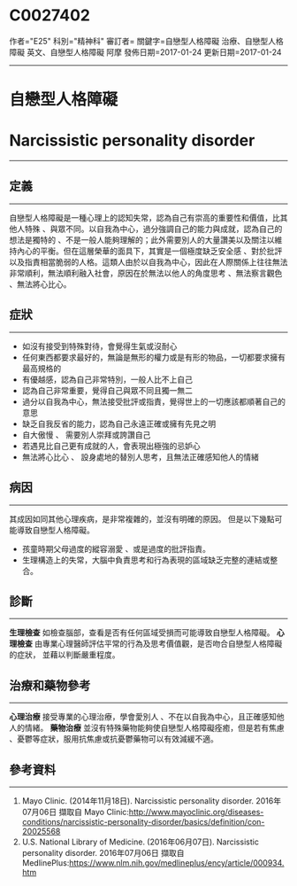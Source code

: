 # C0027402
作者="E25"
科別="精神科"
審訂者=
關鍵字=自戀型人格障礙 治療、自戀型人格障礙 英文、自戀型人格障礙 阿摩
發佈日期=2017-01-24
更新日期=2017-01-24

----------
# 自戀型人格障礙
# Narcissistic personality disorder
----------
## 定義
----------

自戀型人格障礙是一種心理上的認知失常，認為自己有崇高的重要性和價值，比其他人特殊 、與眾不同。以自我為中心，過分強調自己的能力與成就，認為自己的想法是獨特的 、不是一般人能夠理解的；此外需要別人的大量讚美以及關注以維持內心的平衡。但在這層榮華的面具下，其實是一個極度缺乏安全感 、對於批評以及指責相當脆弱的人格。這類人由於以自我為中心，因此在人際關係上往往無法非常順利，無法順利融入社會，原因在於無法以他人的角度思考 、無法察言觀色 、無法將心比心。

## 症狀
----------
- 如沒有接受到特殊對待，會覺得生氣或沒耐心
- 任何東西都要求最好的，無論是無形的權力或是有形的物品，一切都要求擁有最高規格的
- 有優越感，認為自己非常特別，一般人比不上自己
- 認為自己非常重要，覺得自己與眾不同且獨一無二
- 過分以自我為中心，無法接受批評或指責，覺得世上的一切應該都順著自己的意思
- 缺乏自我反省的能力，認為自己永遠正確或擁有先見之明
- 自大傲慢 、 需要別人崇拜或誇讚自己
- 若遇見比自己更有成就的人，會表現出極強的忌妒心
- 無法將心比心 、 設身處地的替別人思考，且無法正確感知他人的情緒
## 病因
----------

其成因如同其他心理疾病，是非常複雜的，並沒有明確的原因。
但是以下幾點可能導致自戀型人格障礙。

- 孩童時期父母過度的縱容溺愛 、或是過度的批評指責。
- 生理構造上的失常，大腦中負責思考和行為表現的區域缺乏完整的連結或整合。
## 診斷
----------

**生理檢查**
如檢查腦部，查看是否有任何區域受損而可能導致自戀型人格障礙。
**心理檢查**
由專業心理醫師評估平常的行為及思考價值觀，是否吻合自戀型人格障礙的症狀， 並藉以判斷嚴重程度。

## 治療和藥物參考
----------

**心理治療**
接受專業的心理治療，學會愛別人 、不在以自我為中心，且正確感知他人的情緒。
**藥物治療**
並沒有特殊藥物能夠使自戀型人格障礙痊癒，但是若有焦慮 、憂鬱等症狀，服用抗焦慮或抗憂鬱藥物可以有效減緩不適。

## 參考資料
----------
1. Mayo Clinic. (2014年11月18日). Narcissistic personality disorder. 2016年07月06日 擷取自 Mayo Clinic:http://www.mayoclinic.org/diseases-conditions/narcissistic-personality-disorder/basics/definition/con-20025568
2. U.S. National Library of Medicine. (2016年06月07日). Narcissistic personality disorder. 2016年07月06日 擷取自 MedlinePlus:https://www.nlm.nih.gov/medlineplus/ency/article/000934.htm

